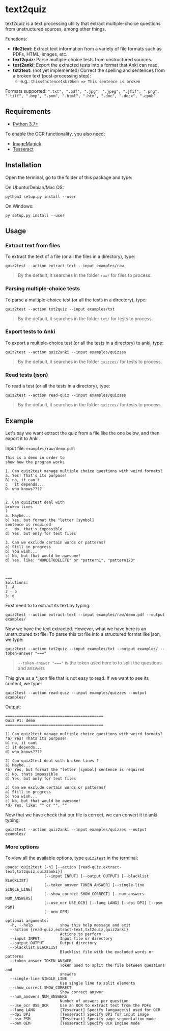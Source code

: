 # text2quiz

text2quiz is a text processing utility that extract multiple-choice questions from unstructured sources, among other things.

Functions:

- **file2text:** Extract text information from a variety of file formats such as PDFs, HTML, images, etc.
- **text2quiz:** Parse multiple-choice tests from unstructured sources.
- **test2anki:** Export the extracted tests into a format that Anki can read.
- **txt2text:** (not yet implemented) Correct the spelling and sentences from a broken text (post-processing step):
    - e.g.: `thiss€nctence1sbr0ken => This sentence is broken`

Formats supported: `".txt", ".pdf", ".jpg", ".jpeg", ".jfif", ".png", ".tiff", ".bmp", ".pnm", ".html", ".htm", ".doc", ".docx", ".epub"`

## Requirements

- [Python 3.7+](https://www.python.org/downloads/)

To enable the OCR functionality, you also need:

- [ImageMagick](https://imagemagick.org/)
- [Tesseract](https://tesseract-ocr.github.io/)


## Installation

Open the terminal, go to the folder of this package and type:

On Ubuntu/Debian/Mac OS:

```
python3 setup.py install --user
```

On Windows:

```
py setup.py install --user
```


## Usage


### Extract text from files

To extract the text of a file (or all the files in a directory), type:

```
quiz2test --action extract-text --input examples/raw
```

> By the default, it searches in the folder `raw/` for files to process. 


### Parsing multiple-choice tests

To parse a multiple-choice test (or all the tests in a directory), type:

```
quiz2test --action txt2quiz --input examples/txt
```

> By the default, it searches in the folder `txt/` for tests to process. 


### Export tests to Anki 

To export a multiple-choice test (or all the tests in a directory) to anki, type:

```
quiz2test --action quiz2anki --input examples/quizzes
```

> By the default, it searches in the folder `quizzes/` for tests to process. 


### Read tests (json) 

To read a test (or all the tests in a directory), type:

```
quiz2test --action read-quiz --input examples/quizzes
```

> By the default, it searches in the folder `quizzes/` for tests to process. 


## Example

Let's say we want extract the quiz from a file like the one below, and then export it to Anki.

Input file: `examples/raw/demo.pdf`:

``` text
This is a demo in order to
show how the program works

1. Can quiz2test manage multiple choice questions with weird formats?
a. Yes! That's its purpose!
B) no, it can't
c	it depends...
D- who knows????


2. Can quiz2test deal with
broken lines
?
a. Maybe...
b) Yes, but format the "letter [symbol]
sentence is required
c	No, that's impossible
d) Yes, but only for text files

3. Can we exclude certain words or patterns?
a) Still in progress
b) You wish...
c) No, but that would be awesome!
d) Yes, like: "WORD1TODELETE" or "pattern1", "pattern123"



===
Solutions:
1. A
2 - b
3: d
```

First need to to extract its text by typing:

```
quiz2test --action extract-text --input examples/raw/demo.pdf --output examples/
```

Now we have the text extracted. However, what we have here is an unstructured txt file. 
To parse this txt file into a structured format like json, we type:

```
quiz2test --action txt2quiz --input examples/txt --output examples/ --token-answer "==="
```

> `--token-answer "==="` is the token used here to to split the questions and answers


This give us a *.json file that is not easy to read. If we want to see its content, we type:

```
quiz2test --action read-quiz --input examples/quizzes --output examples/
```

Output:

```
===========================================
Quiz #1: demo
===========================================

1) Can quiz2test manage multiple choice questions with weird formats?
*a) Yes! Thats its purpose!
b) no, it cant
c) it depends...
d) who knows????

2) Can quiz2test deal with broken lines ?
a) Maybe...
*b) Yes, but format the "letter [symbol] sentence is required
c) No, thats impossible
d) Yes, but only for text files

3) Can we exclude certain words or patterns?
a) Still in progress
b) You wish...
c) No, but that would be awesome!
*d) Yes, like: "" or "", ""
```

Now that we have check that our file is correct, we can convert it to anki typing:

```
quiz2test --action quiz2anki --input examples/quizzes --output examples/
```

### More options

To view all the available options, type `quiz2test` in the terminal:

```
usage: quiz2test [-h] [--action {read-quiz,extract-text,txt2quiz,quiz2anki}]
                 [--input INPUT] [--output OUTPUT] [--blacklist BLACKLIST]
                 [--token_answer TOKEN_ANSWER] [--single-line SINGLE_LINE]
                 [--show_correct SHOW_CORRECT] [--num_answers NUM_ANSWERS]
                 [--use_ocr USE_OCR] [--lang LANG] [--dpi DPI] [--psm PSM]
                 [--oem OEM]

optional arguments:
  -h, --help            show this help message and exit
  --action {read-quiz,extract-text,txt2quiz,quiz2anki}
                        Actions to perform
  --input INPUT         Input file or directory
  --output OUTPUT       Output directory
  --blacklist BLACKLIST
                        Blacklist file with the excluded words or patterns
  --token_answer TOKEN_ANSWER
                        Token used to split the file between questions and
                        answers
  --single-line SINGLE_LINE
                        Use single line to split elements
  --show_correct SHOW_CORRECT
                        Show correct answer
  --num_answers NUM_ANSWERS
                        Number of answers per question
  --use_ocr USE_OCR     Use an OCR to extract text from the PDFs
  --lang LANG           [Tesseract] Specify language(s) used for OCR
  --dpi DPI             [Tesseract] Specify DPI for input image
  --psm PSM             [Tesseract] Specify page segmentation mode
  --oem OEM             [Tesseract] Specify OCR Engine mode
```
